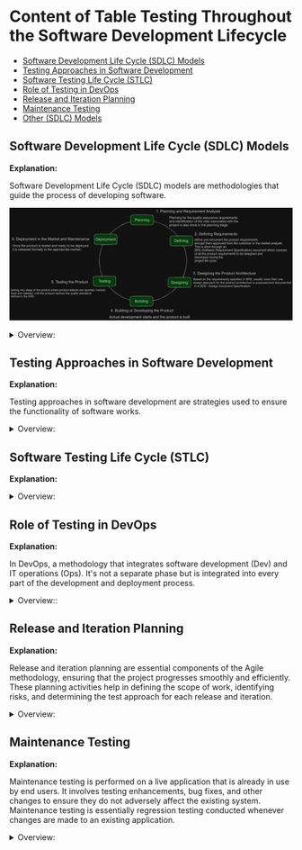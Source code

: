 <!-- markdownlint-disable MD033 -->
# Content of Table Testing Throughout the Software Development Lifecycle

- [Software Development Life Cycle (SDLC) Models](#software-development-life-cycle-sdlc-models)
- [Testing Approaches in Software Development](#testing-approaches-in-software-development)
- [Software Testing Life Cycle (STLC)](#software-testing-life-cycle-stlc)
- [Role of Testing in DevOps](#role-of-testing-in-devops)
- [Release and Iteration Planning](#release-and-iteration-planning)
- [Maintenance Testing](#maintenance-testing)
- [Other (SDLC) Models](#other-sdlc-models)

## Software Development Life Cycle (SDLC) Models

**Explanation:**

Software Development Life Cycle (SDLC) models are methodologies that guide the process of developing software.

![alt image](./assets/images/SDLC.png)

<details>
    <summary>Overview:</summary>

1. **Process-oriented:** This approach focuses on the process of developing software, with an emphasis on planning, time schedules, target dates, budgets, and implementation of an entire system at one time.

2. **Iterative and Incremental SDLC Model:** This is a type of SDLC model where the software is developed incrementally and the development process is repeated in small iterations.

    - **Iterative Development:** Iterative development involves repeating the development cycle multiple times, with each iteration adding new features or refining existing ones. Each iteration builds upon the previous one, incorporating feedback and changes to improve the software.

    - **Incremental development:** Incremental development involves delivering the software in small, incremental releases. Each release includes a subset of the final features, allowing the software to be tested and used by stakeholders early in the development process.

    ![alt text](./assets/images/Iterative_and_Incremental_diagram.png)

    - **Agile Model:**

      **Explanation:**

      In Agile methodologies, testing is integrated throughout the development process rather than being a separate phase.

      ![alt text](./assets/images/agileModel.png)

      <details>
        <summary>Overview:</summary>

      1. **Agile Manifesto:**

            - **Individuals and Interactions over Processes and Tools:** People and teamwork are more important than strict rules and tools.
            - **Working Software over Comprehensive Documentation:** Deliver software that works instead of writing lots of documents.
            - **Customer Collaboration over Contract Negotiation:** Work with customers to get things right instead of just following contracts.
            - **Responding to Change over Following a Plan:** Be ready to change plans when needed instead of sticking to a fixed plan.

      2. **Whole Team Approach:** In Agile, the whole team is responsible for quality and testing. This means that everyone, from developers to business analysts, is involved in testing activities.

      3. **Scrum Framework:** Scrum is an Agile framework used to manage product development.

          ![alt text](./assets/images/scrumDiagram.png)

      4. **Retrospective and Process Improvement:**

         **Explanation:**

            Retrospectives are meetings held at the end of a project, iteration, or release to reflect on the process and identify areas for improvement. The timing and organization of retrospectives depend on the specific SDLC model being followed.

         <details>
          <summary>Overview:</summary>

         1. **Purpose of Retrospectives:** Reflect on what was successful and should be retained and Identify what was not successful and can be improved.

         2. **Timing and Organization:** Retrospectives can be held at the end of a project, iteration, or release milestone. The timing and organization of retrospectives depend on the specific SDLC model being followed.

         3. **Participants:** Involve all relevant stakeholders, including testers, developers, architects, product owners, and business analysts.

         4. **Outcome of Retrospectives:** Document the results and include them in the test completion report.

     </details>

    </details>

</details>

## Testing Approaches in Software Development

**Explanation:**

Testing approaches in software development are strategies used to ensure the functionality of software works.

<details>
    <summary>Overview:</summary>

1. **Shift Left and Right Approach:** This approach involves conducting testing early and often in the development process (shift left), and continuing testing into the deployment and maintenance stages (shift right). The "left" side could be seen as the planning and documentation stages, and the "right" side as the coding, deployment, and maintenance stages.

    - **Shift Left Approach:** The Shift Left Approach involves moving test activities to the earlier stages of the development process, such as during requirement gathering and design phases, and encouraging cooperation between QA teams, development teams, and other stakeholders like Business Analysts and Project Managers. It also includes integrating automated tests into the **Continuous Integration (CI)** pipeline for fast feedback on code changes and performing static analysis of the source code before dynamic testing to identify code quality issues early.

    - **Shift Right Approach:** **Continuous Delivery (CD)** extending testing into the deployment and maintenance stages to ensure that the software continues to function correctly in production environments. This includes implementing monitoring and observability practices to detect issues in real-time and gather feedback from production usage. Additionally, it involves collecting and analyzing user feedback to identify areas for improvement and ensure that the software meets user expectations. Post-deployment testing, such as **performance testing**, **security testing**, and user **acceptance testing (UAT)**, is also conducted to validate the software in its live environment.

    ![alt text](./assets/images/shiftleftright.png)

2. **Test-Driven Development (TDD):** This is a development methodology where tests are written before the actual code.

    - **How it's work:**
        1. Write a unit test for a new function.
        2. Run the test and see it fail (since the function is not yet implemented).
        3. Write the minimum code required to pass the test.
        4. Refactor the code while ensuring the test still passes.

    ![alt text](./assets/images/tdd.png)

3. **Behavior-Driven Development (BDD):** Focuses on the behavior of the application, using natural language to describe test cases.

    - **How it's work:**
        1. Write scenarios in a Given-When-Then format.
        2. Translate these scenarios into automated tests.
        3. Develop the code to pass these tests.

4. **Acceptance Test-Driven Development (ATDD):** BDD focuses on the behavior of the application, using natural language to describe test cases.

    - **How it's work:**
        1. Define acceptance criteria for a user story.
        2. Write acceptance tests based on these criteria.
        3. Develop the code to pass these tests.

5. **Testing Quadrants:** This is a model that helps teams identify what type of testing is needed, when it should be done, and who should do it. It divides testing into four quadrants based on whether the tests are business or technology-facing and whether they support the team or critique the product.

    - **Quadrant 1** - Technology-Facing Tests that Support the Team: This quadrant includes tests that are technology-driven and are used to guide development. These are often automated tests. Examples include Unit Tests, Component Tests, and API Tests.

    - **Quadrant 2** - Business-Facing Tests that Support the Team: This quadrant includes tests that are business-driven and are used to describe and validate what the system should do. These tests are often automated and include tests like Functional Tests.

    - **Quadrant 3** - Business-Facing Tests that Critique the Product: This quadrant includes tests that are business-driven and are used to provide feedback. These tests are often manual and exploratory in nature. Examples include Exploratory Testing, Usability Testing, User Acceptance Testing, and Alpha/Beta Testing.

    - **Quadrant 4** - Technology-Facing Tests that Critique the Product: This quadrant includes tests that are technology-driven and are used to critique the product from a non-functional requirement perspective. These tests are often automated and include Performance Testing, Security Testing, Load Testing, and Stress Testing.

    ![alt text](./assets/images/testQuandrants.png)

</details>

## Software Testing Life Cycle (STLC)

**Explanation:**

<details>
    <summary>Overview:</summary>

1. **Requirement Analysis:** To understand the testing requirements based on the requirements document by identifying testable requirements, defining test objectives, and preparing the Requirement Traceability Matrix (RTM), resulting in a clear understanding of what needs to be tested.

2. **Test Planning:** To define the scope, approach, resources, and schedule for testing activities by developing the test plan document, identifying test objectives and criteria, estimating test effort and resources, defining test environment requirements, and identifying risks and mitigation plans, resulting in the creation of the test plan document, test effort estimation, and risk management plan.

3. **Test Design:** To design test cases and test scripts based on the requirements by creating detailed test cases, developing test data, identifying test scenarios, and reviewing and baselining test cases, resulting in the creation of test cases, test scripts, test data, and test scenarios.

4. **Test Environment Setup:** To prepare the test environment where testing will be conducted by setting up hardware and software requirements, configuring the test environment, installing necessary tools and applications, and verifying the test environment setup, resulting in the test environment being ready for execution.

5. **Test Implementation:** To develop and prioritize test cases and scripts by implementing test cases and scripts, creating test suites, and mapping test cases to requirements, resulting in test cases and scripts ready for execution and the creation of test suites.

6. **Test Execution:** To execute the test cases and report defects by executing test cases, logging defects and tracking their status, performing retesting and regression testing, and updating test cases based on feedback, resulting in test execution reports, defect logs, and updated test cases.

7. **Test Closure:** To conclude testing activities and evaluate the testing process by ensuring all test cases are executed, documenting test results and metrics, conducting a test closure meeting, archiving test artifacts, resulting in a test summary report, test metrics, archived test artifacts, and documented.

8. **Impact Analysis:** The purpose of impact analysis is to identify the areas of the application that will be impacted by a change and reduce the effort required for regression testing by focusing on the affected areas.

9. **Maintenance Testing:** Involves testing an operational system to ensure that changes or enhancements do not introduce new defects. It is conducted after the software has been released and is in use by end-users.

**There are different types of maintenance:**

- **Corrective:** Fixing known bugs or issues.
- **Adaptive:** Adapting the software to changes in the environment or improving performance.
- **Perfective:** Enhancing existing features or adding new features.

**Maintenance testing can be triggered by planned or unplanned releases:**

- **Planned Releases:** Changes that were scheduled and known in advance, such as feature enhancements or updates.

- **Unplanned Releases:** Changes that arise unexpectedly, such as hot fixes for critical issues reported by users.

**Triggers for maintenance testing include:**

- **Modifications**: Updates or enhancements to existing features.
- **Upgrades:** Introducing new features or significant changes to the software.
- **Migrations:** Moving the application from one platform to another.
- **Retirement:** Final versions of the application before it is retired, ensuring data archiving and retrieval procedures are in place.

</details>

## Role of Testing in DevOps

**Explanation:**

In DevOps, a methodology that integrates software development (Dev) and IT operations (Ops). It's not a separate phase but is integrated into every part of the development and deployment process.

<details>
    <summary>Overview::</summary>

1. **Continuous Testing:** In DevOps, testing is conducted continuously throughout the development process.

2. **Shift Left Testing:** This approach involves conducting testing as early as possible in the development process (shifting it "left" in the timeline).

3. **Automation:** Automated testing tools are heavily used in DevOps to speed up the testing process and make it more efficient.

4. **Infrastructure as Code (IaC):** In DevOps, the infrastructure is often managed using code, which means it can be tested just like application code.

5. **Monitoring and Logging:** Continuous monitoring and logging are used in DevOps to track the application's performance and catch issues.

![alt text](./assets/images/devops.png)

</details>

## Release and Iteration Planning

**Explanation:**

Release and iteration planning are essential components of the Agile methodology, ensuring that the project progresses smoothly and efficiently. These planning activities help in defining the scope of work, identifying risks, and determining the test approach for each release and iteration.

<details>
    <summary>Overview:</summary>

1. **Release Planning:** Defining and refining the product backlog. It involves breaking down larger user stories into smaller, manageable ones. The primary goal is to identify the set of items to be worked on during the release and build a product backlog. The product owner (PO) is responsible for refining the backlog periodically. Testers contribute to release planning by participating in writing testable user stories and acceptance criteria, analyzing project and product risks, estimating test effort, and determining the test approach for the release.

2. **Sprint Planning:** Sprint planning occurs at the beginning of each Sprint, focusing on selecting items from the product backlog to be implemented during the Sprint. Testers role in Sprint planning by reviewing work products, performing detailed risk analysis of user stories, determining the testability of user stories, breaking down user stories into testing tasks, estimating test effort, and identifying functional and non-functional aspects of the test object. The key difference between release planning and Sprint planning is the scope: release planning focuses on the entire release, while Sprint planning targets specific user stories for the Sprint.

</details>

## Maintenance Testing

**Explanation:**

Maintenance testing is performed on a live application that is already in use by end users. It involves testing enhancements, bug fixes, and other changes to ensure they do not adversely affect the existing system. Maintenance testing is essentially regression testing conducted whenever changes are made to an existing application.

<details>
    <summary>Overview:</summary>

1. **Categories of Maintenance:**

    - **Corrective:** Fixing known bugs or issues that were pending from previous releases.
    - **Adaptive:** Making changes to adapt to new environments or improve performance and maintainability.
    - **Enhancements:** Adding new features or improving existing ones based on user feedback and requirements.

2. **Impact Analysis:** Impact analysis is a study to identify the areas of the application that will be affected by the change. It helps in determining the scope of regression testing required.

3. **Triggers for Maintenance Testing:**

    - **Modifications:** Planned enhancements, updates, and hot fixes.
    - **Upgrades:** Introducing new features or moving from one version to another.
    - **Migrations:** Moving an application from one platform to another.
    - **Retirement:** Final versions of an application that will no longer receive updates or new releases.

## Other (SDLC) Models

1. **Sequential SDLC Model:** This is a type of SDLC model where development is seen as flowing steadily downwards through several phases.

    - **Waterfall Model:**

      **Explanation:**

      Waterfall Model, is a linear approach to software development.

      ![alt text](./assets/images/waterfallModel.png)

    - **V-Shaped Model:**

      **Explanation:**

      Every single phase in the development cycle, there is a directly associated testing phase.

      ![alt text](./assets/images/vShapedModel.png)

      **Key Concepts:**

      - **Verification:** Regularly evaluate intermediary work products during the software development lifecycle to ensure that you're on the right track. This could involve code reviews, design reviews, or reviewing other documentation.

      - **Validation:** Once the final product is ready, compare it to the user’s requirements to ensure that it meets the specified requirements. This could involve user acceptance testing or beta testing.

2. **Roles in Software Development:** These are the different roles involved in the software development process, each with specific responsibilities and tasks. They can include roles like project manager, software developer, quality assurance tester.
